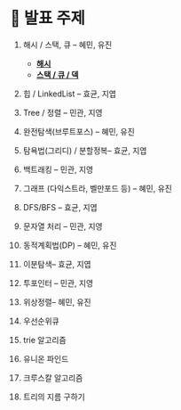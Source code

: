 # 📌 발표 주제
1. 해시 / 스택, 큐 – 혜민, 유진
    - [**해시**](<https://github.com/ssafycodingstudy/docs/blob/main/%E1%84%92%E1%85%A2%E1%84%89%E1%85%B5%20%E1%84%8C%E1%85%A5%E1%86%BC%E1%84%85%E1%85%B5.md>)
    - [**스택 / 큐 / 덱**](<https://github.com/ssafycodingstudy/docs/blob/main/Stack-Queue-Deque/Stack%20Queue%20Deque.md>)

2. 힙 / LinkedList – 효균, 지엽
3. Tree / 정렬 – 민관, 지영
4. 완전탐색(브루트포스) – 혜민, 유진
5. 탐욕법(그리디) / 분할정복– 효균, 지엽
6. 백트래킹 – 민관, 지영
7. 그래프 (다익스트라, 벨만포드 등) – 혜민, 유진
8. DFS/BFS – 효균, 지엽
9. 문자열 처리 – 민관, 지영
10. 동적계획법(DP) – 혜민, 유진
11. 이분탐색– 효균, 지엽
12. 투포인터 – 민관, 지영
13. 위상정렬– 혜민, 유진
14. 우선순위큐
15. trie 알고리즘
16. 유니온 파인드
17. 크루스칼 알고리즘
18. 트리의 지름 구하기



